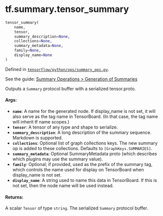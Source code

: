 <div itemscope itemtype="http://developers.google.com/ReferenceObject">
<meta itemprop="name" content="tf.summary.tensor_summary" />
</div>

# tf.summary.tensor_summary

``` python
tensor_summary(
    name,
    tensor,
    summary_description=None,
    collections=None,
    summary_metadata=None,
    family=None,
    display_name=None
)
```



Defined in [`tensorflow/python/ops/summary_ops.py`](https://www.tensorflow.org/code/tensorflow/python/ops/summary_ops.py).

See the guide: [Summary Operations > Generation of Summaries](../../../../api_guides/python/summary.md#Generation_of_Summaries)

Outputs a `Summary` protocol buffer with a serialized tensor.proto.

#### Args:

* <b>`name`</b>: A name for the generated node. If display_name is not set, it will
    also serve as the tag name in TensorBoard. (In that case, the tag
    name will inherit tf name scopes.)
* <b>`tensor`</b>: A tensor of any type and shape to serialize.
* <b>`summary_description`</b>: A long description of the summary sequence. Markdown
    is supported.
* <b>`collections`</b>: Optional list of graph collections keys. The new summary op is
    added to these collections. Defaults to `[GraphKeys.SUMMARIES]`.
* <b>`summary_metadata`</b>: Optional SummaryMetadata proto (which describes which
    plugins may use the summary value).
* <b>`family`</b>: Optional; if provided, used as the prefix of the summary tag,
    which controls the name used for display on TensorBoard when
    display_name is not set.
* <b>`display_name`</b>: A string used to name this data in TensorBoard. If this is
    not set, then the node name will be used instead.


#### Returns:

A scalar `Tensor` of type `string`. The serialized `Summary` protocol
buffer.